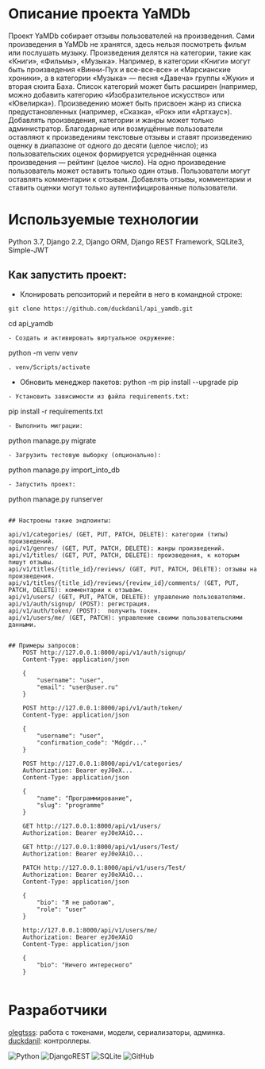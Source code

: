 # Описание проекта YaMDb

Проект YaMDb собирает отзывы пользователей на произведения.
Сами произведения в YaMDb не хранятся, здесь нельзя посмотреть фильм или послушать музыку.
Произведения делятся на категории, такие как «Книги», «Фильмы», «Музыка». Например, в категории «Книги» могут быть произведения «Винни-Пух и все-все-все» и «Марсианские хроники», а в категории «Музыка» — песня «Давеча» группы «Жуки» и вторая сюита Баха. Список категорий может быть расширен (например, можно добавить категорию «Изобразительное искусство» или «Ювелирка»).  Произведению может быть присвоен жанр из списка предустановленных (например, «Сказка», «Рок» или «Артхаус»). Добавлять произведения, категории и жанры может только администратор. Благодарные или возмущённые пользователи оставляют к произведениям текстовые отзывы и ставят произведению оценку в диапазоне от одного до десяти (целое число); из пользовательских оценок формируется усреднённая оценка произведения — рейтинг (целое число). На одно произведение пользователь может оставить только один отзыв. Пользователи могут оставлять комментарии к отзывам. Добавлять отзывы, комментарии и ставить оценки могут только аутентифицированные пользователи.

# Используемые технологии

Python 3.7, Django 2.2, Django ORM, Django REST Framework, SQLite3, Simple-JWT

## Как запустить проект:
- Клонировать репозиторий и перейти в него в командной строке:
```
git clone https://github.com/duckdanil/api_yamdb.git
```
cd api_yamdb
```
- Cоздать и активировать виртуальное окружение:
```
python -m venv venv
```
. venv/Scripts/activate
```
- Обновить менеджер пакетов:
python -m pip install --upgrade pip
```
- Установить зависимости из файла requirements.txt:
```
pip install -r requirements.txt
```
- Выполнить миграции:
```
python manage.py migrate
```
- Загрузить тестовую выборку (опционально):
```
python manage.py import_into_db
```
- Запустить проект:
```
python manage.py runserver
```

## Настроены такие эндпоинты:

```
    api/v1/categories/ (GET, PUT, PATCH, DELETE): категории (типы) произведений.
    api/v1/genres/ (GET, PUT, PATCH, DELETE): жанры произведений.
    api/v1/titles/ (GET, PUT, PATCH, DELETE): произведения, к которым пишут отзывы.
    api/v1/titles/{title_id}/reviews/ (GET, PUT, PATCH, DELETE): отзывы на произведения.
    api/v1/titles/{title_id}/reviews/{review_id}/comments/ (GET, PUT, PATCH, DELETE): комментарии к отзывам.
    api/v1/users/ (GET, PUT, PATCH, DELETE): управление пользователями. 
    api/v1/auth/signup/ (POST): регистрация.
    api/v1/auth/token/ (POST):  получить токен.
    api/v1/users/me/ (GET, PATCH): управление своими пользовательскими данными.
```

## Примеры запросов:
    POST http://127.0.0.1:8000/api/v1/auth/signup/
    Content-Type: application/json

    {
        "username": "user",
        "email": "user@user.ru"
    }

    POST http://127.0.0.1:8000/api/v1/auth/token/
    Content-Type: application/json

    {
        "username": "user",
        "confirmation_code": "Mdgdr..."
    }

    POST http://127.0.0.1:8000/api/v1/categories/
    Authorization: Bearer eyJ0eX...
    Content-Type: application/json

    {
        "name": "Программирование",
        "slug": "programme"
    }

    GET http://127.0.0.1:8000/api/v1/users/
    Authorization: Bearer eyJ0eXAiO...

    GET http://127.0.0.1:8000/api/v1/users/Test/
    Authorization: Bearer eyJ0eXAiO...

    PATCH http://127.0.0.1:8000/api/v1/users/Test/
    Authorization: Bearer eyJ0eXAiO...
    Content-Type: application/json

    {
        "bio": "Я не работаю",
        "role": "user"
    }
    
    http://127.0.0.1:8000/api/v1/users/me/
    Authorization: Bearer eyJ0eXAiO
    Content-Type: application/json

    {
        "bio": "Ничего интересного"
    }
    
```
# Разработчики

[olegtsss](https://github.com/olegtsss): работа с токенами, модели, сериализаторы, админка.
[duckdanil](https://github.com/duckdanil): контроллеры.

![Python](https://img.shields.io/badge/python-3670A0?style=for-the-badge&logo=python&logoColor=ffdd54)
![DjangoREST](https://img.shields.io/badge/DJANGO-REST-ff1709?style=for-the-badge&logo=django&logoColor=white&color=ff1709&labelColor=gray)
![SQLite](https://img.shields.io/badge/sqlite-%2307405e.svg?style=for-the-badge&logo=sqlite&logoColor=white)
![GitHub](https://img.shields.io/badge/github-%23121011.svg?style=for-the-badge&logo=github&logoColor=white)

